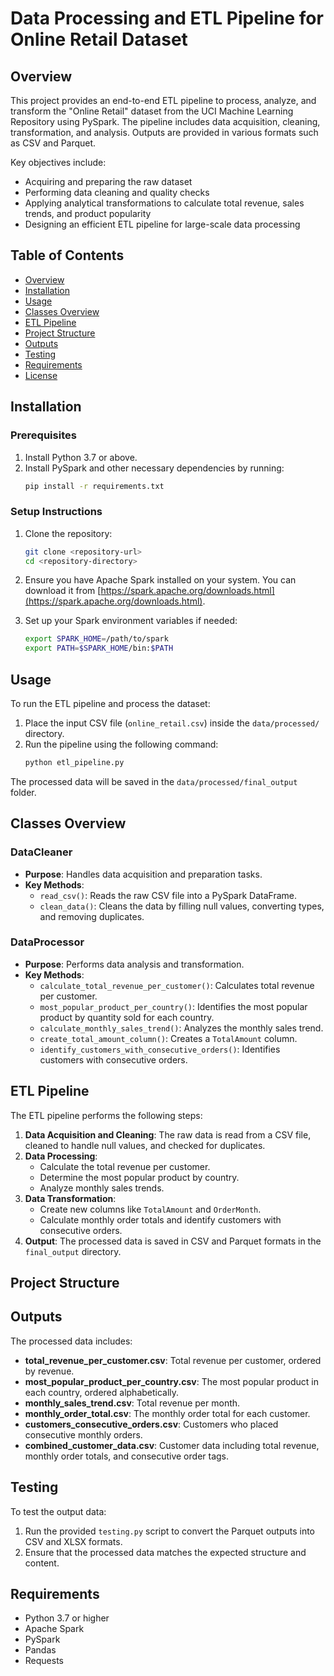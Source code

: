 # Data Processing and ETL Pipeline for Online Retail Dataset

## Overview
This project provides an end-to-end ETL pipeline to process, analyze, and transform the "Online Retail" dataset from the UCI Machine Learning Repository using PySpark. The pipeline includes data acquisition, cleaning, transformation, and analysis. Outputs are provided in various formats such as CSV and Parquet.

Key objectives include:
- Acquiring and preparing the raw dataset
- Performing data cleaning and quality checks
- Applying analytical transformations to calculate total revenue, sales trends, and product popularity
- Designing an efficient ETL pipeline for large-scale data processing

## Table of Contents
- [Overview](#overview)
- [Installation](#installation)
- [Usage](#usage)
- [Classes Overview](#classes-overview)
- [ETL Pipeline](#etl-pipeline)
- [Project Structure](#project-structure)
- [Outputs](#outputs)
- [Testing](#testing)
- [Requirements](#requirements)
- [License](#license)

## Installation
### Prerequisites
1. Install Python 3.7 or above.
2. Install PySpark and other necessary dependencies by running:
   ```bash
   pip install -r requirements.txt
   ```

### Setup Instructions
1. Clone the repository:
   ```bash
   git clone <repository-url>
   cd <repository-directory>
   ```

2. Ensure you have Apache Spark installed on your system. You can download it from [https://spark.apache.org/downloads.html](https://spark.apache.org/downloads.html).

3. Set up your Spark environment variables if needed:
   ```bash
   export SPARK_HOME=/path/to/spark
   export PATH=$SPARK_HOME/bin:$PATH
   ```

## Usage
To run the ETL pipeline and process the dataset:
1. Place the input CSV file (`online_retail.csv`) inside the `data/processed/` directory.
2. Run the pipeline using the following command:
   ```bash
   python etl_pipeline.py
   ```

The processed data will be saved in the `data/processed/final_output` folder.

## Classes Overview

### DataCleaner
- **Purpose**: Handles data acquisition and preparation tasks.
- **Key Methods**:
  - `read_csv()`: Reads the raw CSV file into a PySpark DataFrame.
  - `clean_data()`: Cleans the data by filling null values, converting types, and removing duplicates.

### DataProcessor
- **Purpose**: Performs data analysis and transformation.
- **Key Methods**:
  - `calculate_total_revenue_per_customer()`: Calculates total revenue per customer.
  - `most_popular_product_per_country()`: Identifies the most popular product by quantity sold for each country.
  - `calculate_monthly_sales_trend()`: Analyzes the monthly sales trend.
  - `create_total_amount_column()`: Creates a `TotalAmount` column.
  - `identify_customers_with_consecutive_orders()`: Identifies customers with consecutive orders.

## ETL Pipeline
The ETL pipeline performs the following steps:
1. **Data Acquisition and Cleaning**: The raw data is read from a CSV file, cleaned to handle null values, and checked for duplicates.
2. **Data Processing**:
   - Calculate the total revenue per customer.
   - Determine the most popular product by country.
   - Analyze monthly sales trends.
3. **Data Transformation**: 
   - Create new columns like `TotalAmount` and `OrderMonth`.
   - Calculate monthly order totals and identify customers with consecutive orders.
4. **Output**: The processed data is saved in CSV and Parquet formats in the `final_output` directory.

## Project Structure



## Outputs
The processed data includes:
- **total_revenue_per_customer.csv**: Total revenue per customer, ordered by revenue.
- **most_popular_product_per_country.csv**: The most popular product in each country, ordered alphabetically.
- **monthly_sales_trend.csv**: Total revenue per month.
- **monthly_order_total.csv**: The monthly order total for each customer.
- **customers_consecutive_orders.csv**: Customers who placed consecutive monthly orders.
- **combined_customer_data.csv**: Customer data including total revenue, monthly order totals, and consecutive order tags.

## Testing
To test the output data:
1. Run the provided `testing.py` script to convert the Parquet outputs into CSV and XLSX formats.
2. Ensure that the processed data matches the expected structure and content.

## Requirements
- Python 3.7 or higher
- Apache Spark
- PySpark
- Pandas
- Requests

